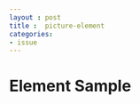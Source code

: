 ```yaml
---
layout : post
title :  picture-element
categories: 
- issue
---
```




# <picture> Element Sample










 




